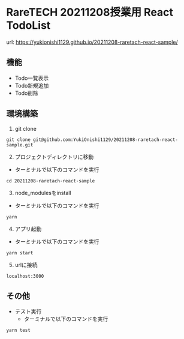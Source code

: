 # RareTECH 20211208授業用 React TodoList
url: https://yukionishi1129.github.io/20211208-raretach-react-sample/

## 機能
- Todo一覧表示
- Todo新規追加
- Todo削除

## 環境構築

1. git clone

````
git clone git@github.com:YukiOnishi1129/20211208-raretach-react-sample.git
````


2. プロジェクトディレクトリに移動
- ターミナルで以下のコマンドを実行

````
cd 20211208-raretach-react-sample
````

3. node_modulesをinstall
- ターミナルで以下のコマンドを実行

````
yarn
````

4. アプリ起動
- ターミナルで以下のコマンドを実行

````
yarn start
````

5. urlに接続

````
localhost:3000
````

## その他
- テスト実行
  - ターミナルで以下のコマンドを実行

````
yarn test
````
